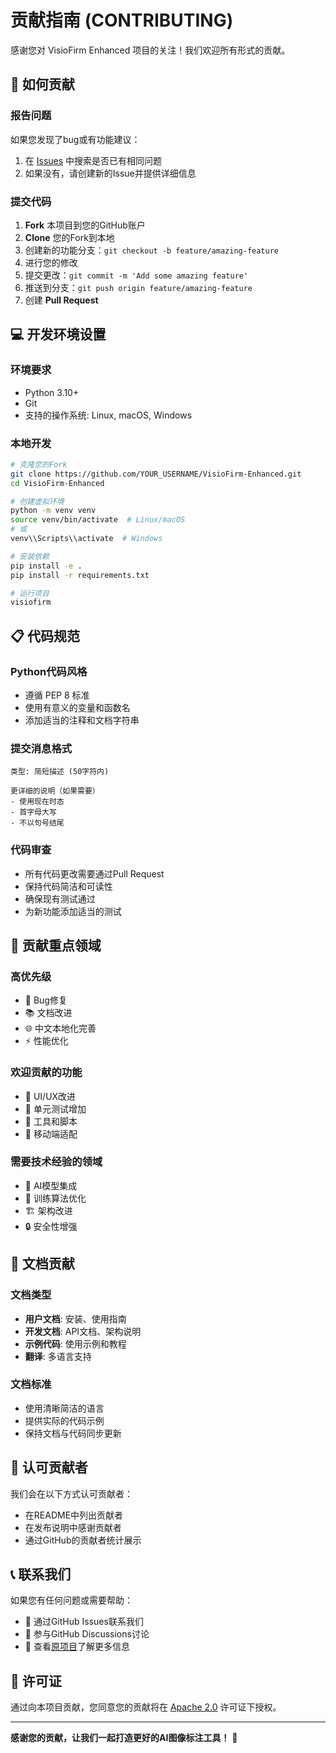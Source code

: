 # 贡献指南 (CONTRIBUTING)

感谢您对 VisioFirm Enhanced 项目的关注！我们欢迎所有形式的贡献。

## 🤝 如何贡献

### 报告问题
如果您发现了bug或有功能建议：
1. 在 [Issues](https://github.com/xiongfazhan/VisioFirm-Enhanced/issues) 中搜索是否已有相同问题
2. 如果没有，请创建新的Issue并提供详细信息

### 提交代码
1. **Fork** 本项目到您的GitHub账户
2. **Clone** 您的Fork到本地
3. 创建新的功能分支：`git checkout -b feature/amazing-feature`
4. 进行您的修改
5. 提交更改：`git commit -m 'Add some amazing feature'`
6. 推送到分支：`git push origin feature/amazing-feature`
7. 创建 **Pull Request**

## 💻 开发环境设置

### 环境要求
- Python 3.10+
- Git
- 支持的操作系统: Linux, macOS, Windows

### 本地开发
```bash
# 克隆您的Fork
git clone https://github.com/YOUR_USERNAME/VisioFirm-Enhanced.git
cd VisioFirm-Enhanced

# 创建虚拟环境
python -m venv venv
source venv/bin/activate  # Linux/macOS
# 或
venv\\Scripts\\activate  # Windows

# 安装依赖
pip install -e .
pip install -r requirements.txt

# 运行项目
visiofirm
```

## 📋 代码规范

### Python代码风格
- 遵循 PEP 8 标准
- 使用有意义的变量和函数名
- 添加适当的注释和文档字符串

### 提交消息格式
```
类型: 简短描述 (50字符内)

更详细的说明（如果需要）
- 使用现在时态
- 首字母大写
- 不以句号结尾
```

### 代码审查
- 所有代码更改需要通过Pull Request
- 保持代码简洁和可读性
- 确保现有测试通过
- 为新功能添加适当的测试

## 🎯 贡献重点领域

### 高优先级
- 🐛 Bug修复
- 📚 文档改进
- 🌐 中文本地化完善
- ⚡ 性能优化

### 欢迎贡献的功能
- 🎨 UI/UX改进
- 🧪 单元测试增加
- 🔧 工具和脚本
- 📱 移动端适配

### 需要技术经验的领域
- 🤖 AI模型集成
- 🔬 训练算法优化
- 🏗️ 架构改进
- 🔒 安全性增强

## 📖 文档贡献

### 文档类型
- **用户文档**: 安装、使用指南
- **开发文档**: API文档、架构说明
- **示例代码**: 使用示例和教程
- **翻译**: 多语言支持

### 文档标准
- 使用清晰简洁的语言
- 提供实际的代码示例
- 保持文档与代码同步更新

## 🌟 认可贡献者

我们会在以下方式认可贡献者：
- 在README中列出贡献者
- 在发布说明中感谢贡献者
- 通过GitHub的贡献者统计展示

## 📞 联系我们

如果您有任何问题或需要帮助：
- 📧 通过GitHub Issues联系我们
- 💬 参与GitHub Discussions讨论
- 🔗 查看[原项目](https://github.com/OschAI/VisioFirm)了解更多信息

## 📄 许可证

通过向本项目贡献，您同意您的贡献将在 [Apache 2.0](LICENSE) 许可证下授权。

---

**感谢您的贡献，让我们一起打造更好的AI图像标注工具！** 🚀